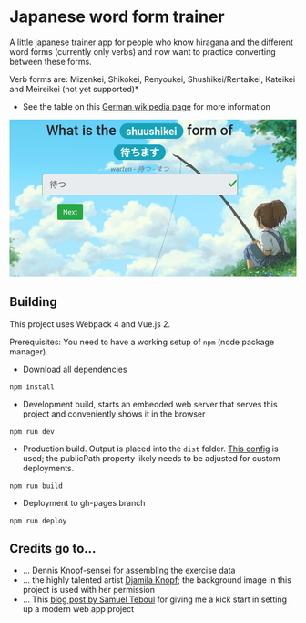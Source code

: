 # Japanese word form trainer

A little japanese trainer app for people who know hiragana and the different word forms (currently only verbs) and now want to practice converting between these forms.

Verb forms are: Mizenkei, Shikokei, Renyoukei, Shushikei/Rentaikei, Kateikei and Meireikei (not yet supported)&ast;

* See the table on this [German wikipedia page](https://de.wikipedia.org/wiki/Japanische_Grammatik#Flexion_und_Konjugation) for more information


![Screenshot](screenshot.png)


## Building
This project uses Webpack 4 and Vue.js 2.

Prerequisites: You need to have a working setup of `npm` (node package manager).

* Download all dependencies

```
npm install
```

* Development build, starts an embedded web server that serves this project and conveniently shows it in the browser

```
npm run dev
```

* Production build. Output is placed into the `dist` folder. [This config](config/webpack.config.prod.js) is used; the publicPath property likely needs to be adjusted for custom deployments.

```
npm run build
```

* Deployment to gh-pages branch

```
npm run deploy
```

## Credits go to...

* ... Dennis Knopf-sensei for assembling the exercise data
* ... the highly talented artist [Djamila Knopf](http://www.djamilaknopf.com/); the background image in this project is used with her permission
* ... This [blog post by Samuel Teboul](https://medium.com/js-dojo/how-to-configure-webpack-4-with-vuejs-a-complete-guide-209e943c4772) for giving me a kick start in setting up a modern web app project

